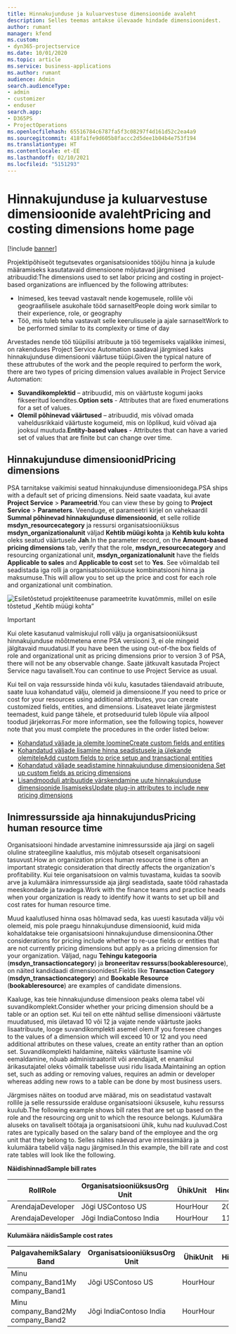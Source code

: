 ```yaml
---
title: Hinnakujunduse ja kuluarvestuse dimensioonide avaleht
description: Selles teemas antakse ülevaade hindade dimensioonidest.
author: rumant
manager: kfend
ms.custom:
- dyn365-projectservice
ms.date: 10/01/2020
ms.topic: article
ms.service: business-applications
ms.author: rumant
audience: Admin
search.audienceType:
- admin
- customizer
- enduser
search.app:
- D365PS
- ProjectOperations
ms.openlocfilehash: 65516784c6787fa5f3c08297f4d161d52c2ea4a9
ms.sourcegitcommit: 418fa1fe9d605b8faccc2d5dee1b04b4e753f194
ms.translationtype: HT
ms.contentlocale: et-EE
ms.lasthandoff: 02/10/2021
ms.locfileid: "5151293"
---
```

# <a name="pricing-and-costing-dimensions-home-page"></a><span data-ttu-id="7ec16-103">Hinnakujunduse ja kuluarvestuse dimensioonide avaleht</span><span class="sxs-lookup"><span data-stu-id="7ec16-103">Pricing and costing dimensions home page</span></span>

[!include [banner](../includes/psa-now-project-operations.md)]

<span data-ttu-id="7ec16-104">Projektipõhiseöt tegutsevates organisatsioonides tööjõu hinna ja kulude määramiseks kasutatavaid dimensioone mõjutavad järgmised atribuudid:</span><span class="sxs-lookup"><span data-stu-id="7ec16-104">The dimensions used to set labor pricing and costing in project-based organizations are influenced by the following attributes:</span></span>

- <span data-ttu-id="7ec16-105">Inimesed, kes teevad vastavalt nende kogemusele, rollile või geograafilisele asukohale tööd sarnaselt</span><span class="sxs-lookup"><span data-stu-id="7ec16-105">People doing work similar to their experience, role, or geography</span></span>
- <span data-ttu-id="7ec16-106">Töö, mis tuleb teha vastavalt selle keerulisusele ja ajale sarnaselt</span><span class="sxs-lookup"><span data-stu-id="7ec16-106">Work to be performed similar to its complexity or time of day</span></span>

<span data-ttu-id="7ec16-107">Arvestades nende töö tüüpilisi atribuute ja töö tegemiseks vajalikke inimesi, on rakenduses Project Service Automation saadaval järgmised kaks hinnakujunduse dimensiooni väärtuse tüüpi.</span><span class="sxs-lookup"><span data-stu-id="7ec16-107">Given the typical nature of these attrubutes of the work and the people required to perform the work, there are two types of pricing dimension values available in Project Service Automation:</span></span> 

- <span data-ttu-id="7ec16-108">**Suvandikomplektid** – atribuudid, mis on väärtuste kogumi jaoks fikseeritud loendites.</span><span class="sxs-lookup"><span data-stu-id="7ec16-108">**Option sets** - Attributes that are fixed enumerations for a set of values.</span></span>
- <span data-ttu-id="7ec16-109">**Olemil põhinevad väärtused** – atribuudid, mis võivad omada vaheldusrikkaid väärtuste kogumeid, mis on lõplikud, kuid võivad aja jooksul muutuda.</span><span class="sxs-lookup"><span data-stu-id="7ec16-109">**Entity-based values** - Attributes that can have a varied set of values that are finite but can change over time.</span></span>

## <a name="pricing-dimensions"></a><span data-ttu-id="7ec16-110">Hinnakujunduse dimensioonid</span><span class="sxs-lookup"><span data-stu-id="7ec16-110">Pricing dimensions</span></span>

<span data-ttu-id="7ec16-111">PSA tarnitakse vaikimisi seatud hinnakujunduse dimensioonidega.</span><span class="sxs-lookup"><span data-stu-id="7ec16-111">PSA ships with a default set of pricing dimensions.</span></span> <span data-ttu-id="7ec16-112">Neid saate vaadata, kui avate **Project Service** > **Parameetrid**.</span><span class="sxs-lookup"><span data-stu-id="7ec16-112">You can view these by going to **Project Service** > **Parameters**.</span></span> <span data-ttu-id="7ec16-113">Veenduge, et parameetri kirjel on vahekaardil **Summal põhinevad hinnakujunduse dimensioonid**, et selle rollide **msdyn_resourcecategory** ja ressursi organisatsiooniüksus **msdyn_organizationalunit** väljad **Kehtib müügi kohta** ja **Kehtib kulu kohta** oleks seatud väärtusele **Jah**.</span><span class="sxs-lookup"><span data-stu-id="7ec16-113">In the parameter record, on the **Amount-based pricing dimensions** tab, verify that the role, **msdyn_resourcecategory** and resourcing organizational unit, **msdyn_organizationalunit** have the fields **Applicable to sales** and **Applicable to cost** set to **Yes**.</span></span> <span data-ttu-id="7ec16-114">See võimaldab teil seadistada iga rolli ja organisatsiooniüksuse kombinatsiooni hinna ja maksumuse.</span><span class="sxs-lookup"><span data-stu-id="7ec16-114">This will allow you to set up the price and cost for each role and organizational unit combination.</span></span>

![Esiletõstetud projektiteenuse parameetrite kuvatõmmis, millel on esile tõstetud „Kehtib müügi kohta”](media/PS-OOB-parameters.png)

> [!IMPORTANT]
> <span data-ttu-id="7ec16-116">Kui olete kasutanud valmiskujul rolli välju ja organisatsiooniüksust hinnakujunduse mõõtmetena enne PSA versiooni 3, ei ole mingeid jälgitavaid muudatusi.</span><span class="sxs-lookup"><span data-stu-id="7ec16-116">If you have been the using out-of-the box fields of role and organizational unit as pricing dimensions prior to version 3 of PSA, there will not be any observable change.</span></span> <span data-ttu-id="7ec16-117">Saate jätkuvalt kasutada Project Service nagu tavaliselt.</span><span class="sxs-lookup"><span data-stu-id="7ec16-117">You can continue to use Project Service as usual.</span></span> 

<span data-ttu-id="7ec16-118">Kui teil on vaja ressursside hinda või kulu, kasutades täiendavaid atribuute, saate luua kohandatud välju, olemeid ja dimensioone.</span><span class="sxs-lookup"><span data-stu-id="7ec16-118">If you need to price or cost for your resources using additional attributes, you can create customized fields, entities, and dimensions.</span></span> <span data-ttu-id="7ec16-119">Lisateavet leiate järgmistest teemadest, kuid pange tähele, et protseduurid tuleb lõpule viia allpool toodud järjekorras.</span><span class="sxs-lookup"><span data-stu-id="7ec16-119">For more information, see the following topics, however note that you must complete the procedures in the order listed below:</span></span>

- [<span data-ttu-id="7ec16-120">Kohandatud väljade ja olemite loomine</span><span class="sxs-lookup"><span data-stu-id="7ec16-120">Create custom fields and entities</span></span>](create-custom-fields-entities.md)
- [<span data-ttu-id="7ec16-121">Kohandatud väljade lisamine hinna seadistusele ja ülekande olemitele</span><span class="sxs-lookup"><span data-stu-id="7ec16-121">Add custom fields to price setup and transactional entities</span></span>](field-references.md)
- [<span data-ttu-id="7ec16-122">Kohandatud väljade seadistamine hinnakujunduse dimensioonidena </span><span class="sxs-lookup"><span data-stu-id="7ec16-122">Set up custom fields as pricing dimensions</span></span>](set-up-pricing-dimensions.md)
- [<span data-ttu-id="7ec16-123">Lisandmooduli atribuutide värskendamine uute hinnakujunduse dimensioonide lisamiseks</span><span class="sxs-lookup"><span data-stu-id="7ec16-123">Update plug-in attributes to include new pricing dimensions</span></span>](update-plug-in-attributes.md)

## <a name="pricing-human-resource-time"></a><span data-ttu-id="7ec16-124">Inimressursside aja hinnakujundus</span><span class="sxs-lookup"><span data-stu-id="7ec16-124">Pricing human resource time</span></span>
<span data-ttu-id="7ec16-125">Organisatsiooni hindade arvestamine inimressursside aja järgi on sageli oluline strateegiline kaalutlus, mis mõjutab otseselt organisatsiooni tasuvust.</span><span class="sxs-lookup"><span data-stu-id="7ec16-125">How an organization prices human resource time is often an important strategic consideration that directly affects the organization's profitability.</span></span> <span data-ttu-id="7ec16-126">Kui teie organisatsioon on valmis tuvastama, kuidas ta soovib arve ja kulumäära inimressursside aja järgi seadistada, saate tööd rahastada meeskondade ja tavadega.</span><span class="sxs-lookup"><span data-stu-id="7ec16-126">Work with the finance teams and practice heads when your organization is ready to identify how it wants to set up bill and cost rates for human resource time.</span></span>

<span data-ttu-id="7ec16-127">Muud kaalutlused hinna osas hõlmavad seda, kas uuesti kasutada välju või olemeid, mis pole praegu hinnakujunduse dimensioonid, kuid mida kohaldatakse teie organisatsiooni hinnakujunduse dimensioonina.</span><span class="sxs-lookup"><span data-stu-id="7ec16-127">Other considerations for pricing include whether to re-use fields or entities that are not currently pricing dimensions but apply as a pricing dimension for your organization.</span></span> <span data-ttu-id="7ec16-128">Väljad, nagu **Tehingu kategooria** (**msdyn_transactioncategory**) ja **broneeritav ressurss**(**bookableresource**), on näited kandidaadi dimensioonidest.</span><span class="sxs-lookup"><span data-stu-id="7ec16-128">Fields like **Transaction Category** (**msdyn_transactioncategory**) and **Bookable Resource** (**bookableresource**) are examples of candidate dimensions.</span></span> 

<span data-ttu-id="7ec16-129">Kaaluge, kas teie hinnakujunduse dimensioon peaks olema tabel või suvandikomplekt.</span><span class="sxs-lookup"><span data-stu-id="7ec16-129">Consider whether your pricing dimension should be a table or an option set.</span></span> <span data-ttu-id="7ec16-130">Kui teil on ette nähtud sellise dimensiooni väärtuste muudatused, mis ületavad 10 või 12 ja vajate nende väärtuste jaoks lisaatribuute, looge suvandikomplekti asemel olem.</span><span class="sxs-lookup"><span data-stu-id="7ec16-130">If you foresee changes to the values of a dimension which will exceed 10 or 12 and you need additional attributes on these values, create an entity rather than an option set.</span></span> <span data-ttu-id="7ec16-131">Suvandikomplekti haldamine, näiteks väärtuste lisamine või eemaldamine, nõuab administraatorilt või arendajalt, et enamikul ärikasutajatel oleks võimalik tabelisse uusi ridu lisada.</span><span class="sxs-lookup"><span data-stu-id="7ec16-131">Maintaining an option set, such as adding or removing values, requires an admin or developer whereas adding new rows to a table can be done by most business users.</span></span>

<span data-ttu-id="7ec16-132">Järgmises näites on toodud arve määrad, mis on seadistatud vastavalt rollile ja selle ressursside eralduse organisatsiooni üksusele, kuhu ressurss kuulub.</span><span class="sxs-lookup"><span data-stu-id="7ec16-132">The following example shows bill rates that are set up based on the role and the resourcing org unit to which the resource belongs.</span></span> <span data-ttu-id="7ec16-133">Kulumäära aluseks on tavaliselt töötaja ja organisatsiooni ühik, kuhu nad kuuluvad.</span><span class="sxs-lookup"><span data-stu-id="7ec16-133">Cost rates are typically based on the salary band of the employee and the org unit that they belong to.</span></span> <span data-ttu-id="7ec16-134">Selles näites näevad arve intressimäära ja kulumäära tabelid välja nagu järgmised.</span><span class="sxs-lookup"><span data-stu-id="7ec16-134">In this example, the bill rate and cost rate tables will look like the following.</span></span>

<span data-ttu-id="7ec16-135">**Näidishinnad**</span><span class="sxs-lookup"><span data-stu-id="7ec16-135">**Sample bill rates**</span></span>

| <span data-ttu-id="7ec16-136">Roll</span><span class="sxs-lookup"><span data-stu-id="7ec16-136">Role</span></span>        | <span data-ttu-id="7ec16-137">Organisatsiooniüksus</span><span class="sxs-lookup"><span data-stu-id="7ec16-137">Org Unit</span></span>    |<span data-ttu-id="7ec16-138">Ühik</span><span class="sxs-lookup"><span data-stu-id="7ec16-138">Unit</span></span>      |<span data-ttu-id="7ec16-139">Hind</span><span class="sxs-lookup"><span data-stu-id="7ec16-139">Price</span></span>      |<span data-ttu-id="7ec16-140">Valuuta</span><span class="sxs-lookup"><span data-stu-id="7ec16-140">Currency</span></span>  |
| ------------|-------------|----------|----------:|----------|
| <span data-ttu-id="7ec16-141">Arendaja</span><span class="sxs-lookup"><span data-stu-id="7ec16-141">Developer</span></span>   | <span data-ttu-id="7ec16-142">Jõgi US</span><span class="sxs-lookup"><span data-stu-id="7ec16-142">Contoso US</span></span>  |<span data-ttu-id="7ec16-143">Hour</span><span class="sxs-lookup"><span data-stu-id="7ec16-143">Hour</span></span> | <span data-ttu-id="7ec16-144">200</span><span class="sxs-lookup"><span data-stu-id="7ec16-144">200</span></span>|<span data-ttu-id="7ec16-145">USD</span><span class="sxs-lookup"><span data-stu-id="7ec16-145">USD</span></span>     |
| <span data-ttu-id="7ec16-146">Arendaja</span><span class="sxs-lookup"><span data-stu-id="7ec16-146">Developer</span></span>   | <span data-ttu-id="7ec16-147">Jõgi India</span><span class="sxs-lookup"><span data-stu-id="7ec16-147">Contoso India</span></span> |<span data-ttu-id="7ec16-148">Hour</span><span class="sxs-lookup"><span data-stu-id="7ec16-148">Hour</span></span>|   <span data-ttu-id="7ec16-149">112</span><span class="sxs-lookup"><span data-stu-id="7ec16-149">112</span></span>|<span data-ttu-id="7ec16-150">USD</span><span class="sxs-lookup"><span data-stu-id="7ec16-150">USD</span></span>     |


<span data-ttu-id="7ec16-151">**Kulumäära näidis**</span><span class="sxs-lookup"><span data-stu-id="7ec16-151">**Sample cost rates**</span></span>

| <span data-ttu-id="7ec16-152">Palgavahemik</span><span class="sxs-lookup"><span data-stu-id="7ec16-152">Salary Band</span></span>     | <span data-ttu-id="7ec16-153">Organisatsiooniüksus</span><span class="sxs-lookup"><span data-stu-id="7ec16-153">Org Unit</span></span>    |<span data-ttu-id="7ec16-154">Ühik</span><span class="sxs-lookup"><span data-stu-id="7ec16-154">Unit</span></span>      |<span data-ttu-id="7ec16-155">Hind</span><span class="sxs-lookup"><span data-stu-id="7ec16-155">Price</span></span>      |<span data-ttu-id="7ec16-156">Valuuta</span><span class="sxs-lookup"><span data-stu-id="7ec16-156">Currency</span></span>  |
| ----------------|-------------|----------|----------:|----------|
| <span data-ttu-id="7ec16-157">Minu company_Band1</span><span class="sxs-lookup"><span data-stu-id="7ec16-157">My company_Band1</span></span> | <span data-ttu-id="7ec16-158">Jõgi US</span><span class="sxs-lookup"><span data-stu-id="7ec16-158">Contoso US</span></span>  |<span data-ttu-id="7ec16-159">Hour</span><span class="sxs-lookup"><span data-stu-id="7ec16-159">Hour</span></span> | <span data-ttu-id="7ec16-160">145</span><span class="sxs-lookup"><span data-stu-id="7ec16-160">145</span></span>|<span data-ttu-id="7ec16-161">USD</span><span class="sxs-lookup"><span data-stu-id="7ec16-161">USD</span></span>     |
| <span data-ttu-id="7ec16-162">Minu company_Band2</span><span class="sxs-lookup"><span data-stu-id="7ec16-162">My company_Band2</span></span> | <span data-ttu-id="7ec16-163">Jõgi India</span><span class="sxs-lookup"><span data-stu-id="7ec16-163">Contoso India</span></span> |<span data-ttu-id="7ec16-164">Hour</span><span class="sxs-lookup"><span data-stu-id="7ec16-164">Hour</span></span>|   <span data-ttu-id="7ec16-165">67</span><span class="sxs-lookup"><span data-stu-id="7ec16-165">67</span></span>|<span data-ttu-id="7ec16-166">USD</span><span class="sxs-lookup"><span data-stu-id="7ec16-166">USD</span></span>     |

